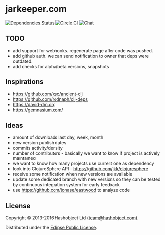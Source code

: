 # jarkeeper.com

[![Dependencies Status](https://jarkeeper.com/hashobject/jarkeeper.com/status.svg)](http://jarkeeper.com/hashobject/jarkeeper.com)
[![Circle CI](https://circleci.com/gh/hashobject/jarkeeper.com.svg?style=svg)](https://circleci.com/gh/hashobject/jarkeeper.com)
[![Chat](http://chat.gitrun.com/images/gitchat-badge.svg)](http://chat.gitrun.com/room/hashobject/jarkeeper.com/11)

## TODO

  * add support for webhooks. regenerate page after code was pushed.
  * add github auth. we can send notification to owner that deps were outdated.
  * add checks for alpha/beta versions, snapshots


## Inspirations

  * https://github.com/xsc/ancient-clj
  * https://github.com/rodnaph/clj-deps
  * https://david-dm.org
  * https://gemnasium.com/


## Ideas

  * amount of downloads last day, week, month
  * new version publish dates
  * commits activity/density
  * number of contributors - basically we want to know if project is actively maintained
  * we want to know how many projects use current one as dependency
  * look into ClojureSphere API  - https://github.com/jkk/clojuresphere
  * receive some notification when new versions are available
  * update some dedicated branch with new versions so they can be tested by continuous integration system for early feedback
  * use https://github.com/jonase/eastwood to analyze code


## License

Copyright © 2013-2016 Hashobject Ltd (team@hashobject.com).

Distributed under the [Eclipse Public License](http://opensource.org/licenses/eclipse-1.0).
